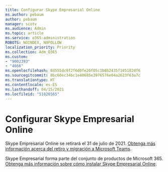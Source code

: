 ```yaml
---
title: Configurar Skype Empresarial Online
ms.author: pebaum
author: pebaum
manager: scotv
ms.audience: Admin
ms.topic: article
ms.service: o365-administration
ROBOTS: NOINDEX, NOFOLLOW
localization_priority: Priority
ms.collection: Adm_O365
ms.custom:
- "9002393"
- "4666"
ms.openlocfilehash: 8d555dc9f2f6d0fe26f05c1b8b2435f185182df6
ms.sourcegitcommit: 8bc60ec34bc1e40685e3976576e04a2623f63a7c
ms.translationtype: HT
ms.contentlocale: es-ES
ms.lasthandoff: 04/15/2021
ms.locfileid: "51828565"
---
```

# <a name="set-up-skype-for-business-online"></a>Configurar Skype Empresarial Online

Skype Empresarial Online se retirará el 31 de julio de 2021. [Obtenga más información acerca del retiro y migración a Microsoft Teams](https://docs.microsoft.com/microsoftteams/skype-for-business-online-retirement).

Skype Empresarial forma parte del conjunto de productos de Microsoft 365. [Obtenga más información sobre cómo instalar Skype Empresarial Online](https://support.office.com/article/Install-Skype-for-Business-Online-8a618bc4-3fc8-4d5f-9d62-cf93a0494800).
